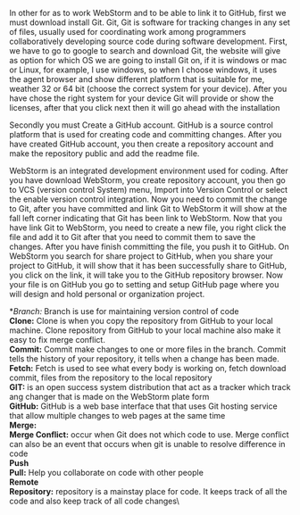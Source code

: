 <p>In other for as to work WebStorm and to be able to link it to GitHub, first we must download install Git. Git, Git is software for tracking changes in any set of files, usually used for coordinating work among programmers collaboratively developing source code during software development. First, we have to go to google to search and download Git, the website will give as option for which OS we are going to install Git on, if it is windows or mac or Linux, for example, I use windows, so when I choose windows, it uses the agent browser and show different platform that is suitable for me, weather 32 or 64 bit (choose the correct system for your device). After you have chose the right system for your device Git will provide or show the licenses, after that you click next then it will go ahead with the installation<p>
     Secondly you must Create a GitHub account. GitHub is a source control platform that is used for creating code and committing changes. After you have created GitHub account, you then create a repository account and make the repository public and add the readme file.<p>
    WebStorm is an integrated development environment used for coding. After you have download WebStorm, you create repository account, you then go to VCS (version control System) menu, Import into Version Control or select the enable version control integration. Now you need to commit the change to Git, after you have committed and link Git to WebStorm it will show at the fall left corner indicating that Git has been link to WebStorm. Now that you have link Git to WebStorm, you need to create a new file, you right click the file and add it to Git after that you need to commit them to save the changes. After you have finish committing the file, you push it to GitHub. On WebStorm you search for share project to GitHub, when you share your project to GitHub, it will show that it has been successfully share to GitHub, you click on the link, it will take you to the GitHub repository browser. Now your file is on GitHub you go to setting and setup GitHub page where you will design and hold personal or organization project.
















**Branch:* Branch is use for maintaining version control of code\
**Clone:** Clone is when you copy the repository from GitHub to your local machine. Clone repository from GitHub to your local machine also make it easy to fix merge conflict.\
**Commit:** Commit make changes to one or more files in the branch. Commit tells the history of your repository, it tells when a change has been made.\
**Fetch:** Fetch is used to see what every body is working on, fetch download commit, files from the repository to the local repository\
**GIT:** is an open success system distribution that act as a tracker which track ang changer that is made on the WebStorm plate form\
**GitHub:** GitHub is a web base interface that that uses Git hosting service that allow multiple changes to web pages at the same time\
**Merge:**\
**Merge Conflict:** occur when Git does not which code to use. Merge conflict can also be an event that occurs when git is unable to resolve difference in code\
**Push**\
**Pull:**  Help you collaborate on code with other people\
**Remote**\
**Repository:** repository is a mainstay place for code. It keeps track of all the code and also keep track of all code changes\


